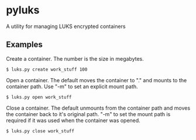 # pyluks
A utility for managing LUKS encrypted containers

## Examples

Create a container. The number is the size in megabytes.

```shell
$ luks.py create work_stuff 100
```

Open a container. The default moves the container to ".<container>" and mounts
to the container path. Use "-m" to set an explicit mount path.

```shell
$ luks.py open work_stuff
```

Close a container. The default unmounts from the container path and moves the
container back to it's original path. "-m" to set the mount path is required
if it was used when the container was opened.

```shell
$ luks.py close work_stuff
```
